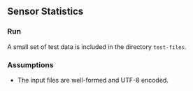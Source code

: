 ## Sensor Statistics

### Run

A small set of test data is included in the directory `test-files`.


### Assumptions

* The input files are well-formed and UTF-8 encoded.